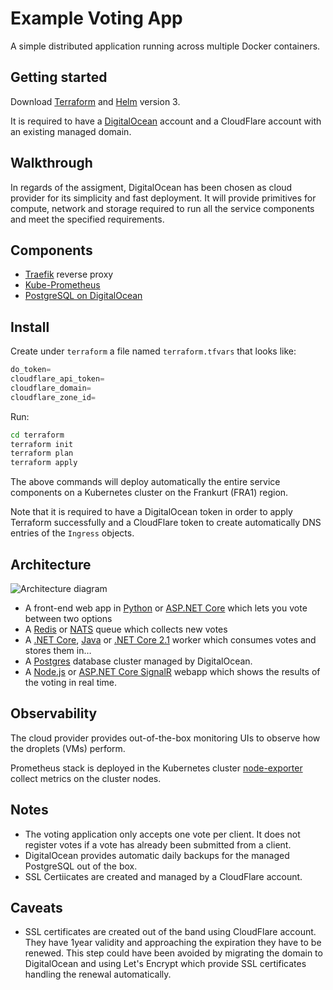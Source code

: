 Example Voting App
=========

A simple distributed application running across multiple Docker containers.

Getting started
---------------

Download [Terraform](https://www.terraform.io/) and [Helm](https://github.com/helm/helm) version 3.

It is required to have a [DigitalOcean](https://www.digitalocean.com/) account and a CloudFlare account with an existing managed domain.

Walkthrough
-----------

In regards of the assigment, DigitalOcean has been chosen as cloud provider for its simplicity and fast deployment. It will provide primitives for compute, network and storage required to run all the service components and meet the specified requirements.

Components
----------

* [Traefik](https://traefik.io/) reverse proxy
* [Kube-Prometheus](https://github.com/prometheus-community/helm-charts/tree/main/charts/kube-prometheus-stack)
* [PostgreSQL on DigitalOcean](https://docs.digitalocean.com/products/databases/postgresql/)

Install
-------

Create under `terraform` a file named `terraform.tfvars` that looks like:

```tf
do_token=
cloudflare_api_token=
cloudflare_domain=
cloudflare_zone_id=
```

Run:

```sh
cd terraform
terraform init
terraform plan
terraform apply
```

The above commands will deploy automatically the entire service components on a Kubernetes cluster on the Frankurt (FRA1) region.

Note that it is required to have a DigitalOcean token in order to apply Terraform successfully and a CloudFlare token to create automatically DNS entries of the `Ingress` objects.

Architecture
-----

![Architecture diagram](architecture.png)

* A front-end web app in [Python](/vote) or [ASP.NET Core](/vote/dotnet) which lets you vote between two options
* A [Redis](https://hub.docker.com/_/redis/) or [NATS](https://hub.docker.com/_/nats/) queue which collects new votes
* A [.NET Core](/worker/src/Worker), [Java](/worker/src/main) or [.NET Core 2.1](/worker/dotnet) worker which consumes votes and stores them in…
* A [Postgres](https://hub.docker.com/_/postgres/) database cluster managed by DigitalOcean.
* A [Node.js](/result) or [ASP.NET Core SignalR](/result/dotnet) webapp which shows the results of the voting in real time.

Observability
-------------

The cloud provider provides out-of-the-box monitoring UIs to observe how the droplets (VMs) perform. 

Prometheus stack is deployed in the Kubernetes cluster [node-exporter](https://github.com/prometheus/node_exporter) collect metrics on the cluster nodes.

Notes
-----

* The voting application only accepts one vote per client. It does not register votes if a vote has already been submitted from a client.
* DigitalOcean provides automatic daily backups for the managed PostgreSQL out of the box.
* SSL Certiicates are created and managed by a CloudFlare account.

Caveats
-------

* SSL certificates are created out of the band using CloudFlare account. They have 1year validity and approaching the expiration they have to be renewed. This step could have been avoided by migrating the domain to DigitalOcean and using Let's Encrypt which provide SSL certificates handling the renewal automatically.
